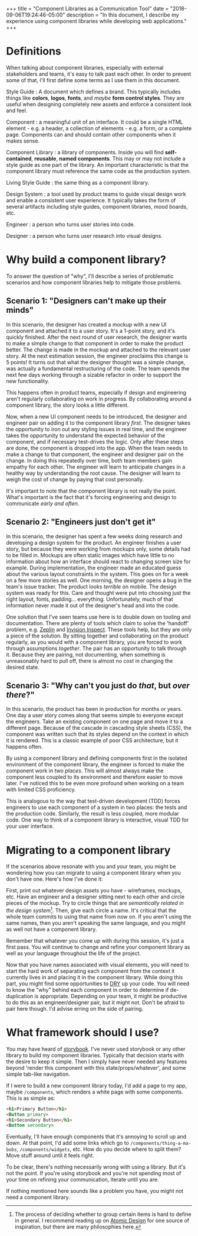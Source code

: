 +++
title = "Component Libraries as a Communication Tool"
date = "2018-09-06T19:24:46-05:00"
description = "In this document, I describe my experience using component libraries while developing web applications."
+++

# Definitions

When talking about component libraries, especially with external stakeholders and teams, it's easy to talk past each other. In order to prevent some of that, I'll first define some terms as I use them in this document.

Style Guide
: A document which defines a brand. This typically includes things like **colors**, **logos**, **fonts**, and *maybe* **form control styles**. They are useful when designing completely new assets and enforce a consistent look and feel.

Component
: a meaningful unit of an interface. It could be a single HTML element - e.g. a header, a collection of elements - e.g. a form, or a complete page. Components can and should contain other components when it makes sense.

Component Library
: a library of components. Inside you will find **self-contained**, **reusable**, **named** **components**. This may or may not include a style guide as one part of the library. An important characteristic is that the component library must reference the same code as the production system.

Living Style Guide
: the same thing as a component library.

Design System
: a tool used by product teams to guide visual design work and enable a consistent user experience. It typically takes the form of several artifacts including style guides, component libraries, mood boards, etc.

Engineer
: a person who turns user stories into code.

Designer
: a person who turns user research into visual designs.

# Why build a component library?

To answer the question of "why", I'll describe a series of problematic scenarios and how component libraries help to mitigate those problems. 

## Scenario 1: "Designers can't make up their minds"

In this scenario, the designer has created a mockup with a new UI component and attached it to a user story. It's a 1-point story, and it's quickly finished. After the next round of user research, the designer wants to make a simple change to that component in order to make the product better. The change is made in the mockup and attached to the relevant user story. At the next estimation session, the engineer proclaims this change is 5 points! It turns out that what the designer thought was a simple change, was actually a fundamental restructuring of the code. The team spends the next few days working through a sizable refactor in order to support the new functionality.

 This happens often in product teams, especially if design and engineering aren't regularly collaborating on work in progress. By collaborating around a component library, the story looks a little different.

 Now, when a new UI component needs to be introduced, the designer and engineer pair on adding it to the component library *first*. The designer takes the opportunity to iron out any styling issues in real time, and the engineer takes the opportunity to understand the expected behavior of the component, and if necessary test-drives the logic. Only after these steps are done, the component is dropped into the app. When the team needs to make a change to that component, the engineer and designer pair on the change. In doing this repeatedly over time, both team members gain empathy for each other. The engineer will learn to anticipate changes in a healthy way by understanding the root cause. The designer will learn to weigh the cost of change by paying that cost personally.

 It's important to note that the component library is not really the point. What's important is the fact that it's forcing engineering and design to communicate _early and often_.

## Scenario 2: "Engineers just don't get it"

In this scenario, the designer has spent a few weeks doing research and developing a design system for the product. An engineer finishes a user story, but because they were working from mockups only, some details had to be filled in. Mockups are often static images which have little to no information about how an interface should react to changing screen size for example. During implementation, the engineer made an educated guess about the various layout constraints in the system. This goes on for a week on a few more stories as well. One morning, the designer opens a bug in the team's issue tracker. The product looks _terrible_ on mobile. The design system was ready for this. Care and thought were put into choosing just the right layout, fonts, padding... everything. Unfortunately, much of that information never made it out of the designer's head and into the code.

One solution that I've seen teams use here is to double down on tooling and documentation. There are plenty of tools which claim to solve the 'handoff' problem, e.g. [Zeplin](https://zeplin.io/) and [Invision Inspect](https://www.invisionapp.com/feature/inspect). These tools help, but they are only a piece of the solution. By sitting together and collaborating on the product regularly, as you would with a component library, you are forced to work through assumptions *together*. The pair has an opportunity to talk through it. Because they are pairing, not documenting, when something is unreasonably hard to pull off, there is almost no cost in changing the desired state.

## Scenario 3: "Why can't you just do _that_, but _over there_?"

In this scenario, the product has been in production for months or years. One day a user story comes along that seems simple to everyone except the engineers. Take an existing component on one page and move it to a different page. Because of the cascade in cascading style sheets (CSS), the component was written such that its styles depend on the context in which it is rendered. This is a classic example of poor CSS architecture, but it happens often. 

By using a component library and defining components first in the isolated environment of the component library, the engineer is forced to make the component work in _two places_. This will almost always make the component less coupled to its environment and therefore easier to move later. I've noticed this to be even more profound when working on a team with limited CSS proficiency. 

This is analogous to the way that test-driven development (TDD) forces engineers to use each component of a system in two places: the tests and the production code. Similarly, the result is less coupled, more modular code. One way to think of a component library is interactive, visual TDD for your user interface.

# Migrating to a component library

If the scenarios above resonate with you and your team, you might be wondering how you can migrate to using a component library when you don't have one. Here's how I've done it:

First, print out whatever design assets you have - wireframes, mockups, etc. Have an engineer and a designer sitting next to each other and circle pieces of the mockup. Try to circle things that are _semantically related in the design system_[^1]. Then, give each circle a name. It's critical that the whole team commits to using that name from now on. If you aren't using the same names, then you aren't speaking the same language, and you might as well not have a component library.

Remember that whatever you come up with during this session, it's just a first pass. You will continue to change and refine your component library as well as your language throughout the life of the project.

Now that you have names associated with visual elements, you will need to start the hard work of separating each component from the context it currently lives in and placing it in the component library. While doing this part, you might find some opportunities to [DRY](https://en.wikipedia.org/wiki/Don%27t_repeat_yourself) up your code. You will need to know the "why" behind each component in order to determine if de-duplication is appropriate. Depending on your team, it might be productive to do this as an engineer/designer pair, but it might not. Don't be afraid to pair here though. I'd advise erring on the side of pairing.


[^1]: The process of deciding whether to group certain items is hard to define in general. I recommend reading up on [Atomic Design](http://bradfrost.com/blog/post/atomic-web-design/) for one source of inspiration, but there are many philosophies here.

# What framework should I use?

You may have heard of [storybook](https://storybook.js.org/). I've never used storybook or any other library to build my component libraries. Typically that decision starts with the desire to keep it simple. Then I simply have never needed any features beyond 'render this component with this state/props/whatever', and some simple tab-like navigation.

If I were to build a new component library today, I'd add a page to my app, maybe `/components`, which renders a white page with some components. This is as simple as:

```html
<h1>Primary Button</h1>
<Button primary>
<h1>Secondary Button</h1>
<Button secondary>
```

Eventually, I'll have enough components that it's annoying to scroll up and down. At that point, I'd add some links which go to `/components/thing-a-ma-bobs`, `/components/widgets`, etc. How do you decide where to split them? Move stuff around until it feels right.

To be clear, there's nothing necessarily wrong with using a library. But it's not the point. If you're using storybook and you're not spending most of your time on refining your communication, iterate until you are.

If nothing mentioned here sounds like a problem you have, you might not need a component library.
